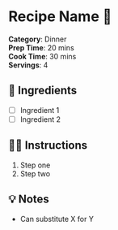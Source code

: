 # Recipe Name 🍛

**Category**: Dinner  
**Prep Time**: 20 mins  
**Cook Time**: 30 mins  
**Servings**: 4

## 📝 Ingredients
- [ ] Ingredient 1
- [ ] Ingredient 2

## 👨‍🍳 Instructions
1. Step one
2. Step two

## 💡 Notes
- Can substitute X for Y
